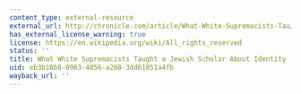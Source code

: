 ```yaml
---
content_type: external-resource
external_url: http://chronicle.com/article/What-White-Supremacists-Tau/11962/
has_external_license_warning: true
license: https://en.wikipedia.org/wiki/All_rights_reserved
status: ''
title: What White Supremacists Taught a Jewish Scholar About Identity
uid: eb3b18b8-0903-4856-a268-3dd61851a4fb
wayback_url: ''
---
```

